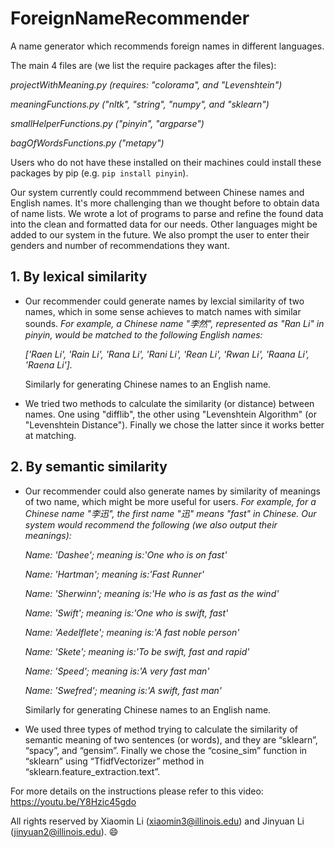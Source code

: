 # ForeignNameRecommender
A name generator which recommends foreign names in different languages.

The main 4 files are (we list the require packages after the files): 
  
  _projectWithMeaning.py (requires: "colorama", and "Levenshtein")_
  
  _meaningFunctions.py ("nltk", "string", "numpy", and "sklearn")_
  
  _smallHelperFunctions.py ("pinyin", "argparse")_
  
  _bagOfWordsFunctions.py ("metapy")_
  
  Users who do not have these installed on their machines could install these packages by pip (e.g. `pip install pinyin`).
  
  Our system currently could recommmend between Chinese names and English names. It's more challenging than we thought before to obtain data of name lists. We wrote a lot of programs to parse and refine the found data into the clean and formatted data for our needs. Other languages might be added to our system in the future.
  We also prompt the user to enter their genders and number of recommendations they want.
  
 ## 1. By lexical similarity

  - Our recommender could generate names by lexcial similarity of two names, which in some sense achieves to match names with similar sounds. _For example, a Chinese name "李然", represented as "Ran Li" in pinyin, would be matched to the following English names:_
  
     _['Raen Li', 'Rain Li', 'Rana Li', 'Rani Li', 'Rean Li', 'Rwan Li', 'Raana Li', 'Raena Li']._ 
  
    Similarly for generating Chinese names to an English name.
  
  - We tried two methods to calculate the similarity (or distance) between names. One using "difflib", the other using "Levenshtein Algorithm" (or "Levenshtein Distance"). Finally we chose the latter since it works better at matching.
  
  ## 2. By semantic similarity
  - Our recommender could also generate names by similarity of meanings of two name, which might be more useful for users. _For example, for a Chinese name "李迅", the first name "迅" means "fast" in Chinese. Our system would recommend the following (we also output their meanings):_
  
    _Name: 'Dashee'; meaning is:'One who is on fast'_
    
    _Name: 'Hartman'; meaning is:'Fast Runner'_
    
    _Name: 'Sherwinn'; meaning is:'He who is as fast as the wind'_
    
    _Name: 'Swift'; meaning is:'One who is swift, fast'_
    
    _Name: 'Aedelflete'; meaning is:'A fast noble person'_
    
    _Name: 'Skete'; meaning is:'To be swift, fast and rapid'_
    
    _Name: 'Speed'; meaning is:'A very fast man'_
    
    _Name: 'Swefred'; meaning is:'A swift, fast man'_
   
     Similarly for generating Chinese names to an English name.
   
   - We used three types of method trying to calculate the similarity of semantic meaning of two sentences (or words), and they are “sklearn”, “spacy”, and “gensim”. Finally we chose the “cosine_sim” function in “sklearn” using “TfidfVectorizer” method in “sklearn.feature_extraction.text”. 
  
  For more details on the instructions please refer to this video: https://youtu.be/Y8Hzic45gdo
  
  
  All rights reserved by Xiaomin Li (xiaomin3@illinois.edu) and Jinyuan Li (jinyuan2@illinois.edu).
  😄
